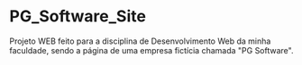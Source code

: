 # PG_Software_Site
Projeto WEB feito para a disciplina de Desenvolvimento Web da minha faculdade, sendo a página de uma empresa fictícia chamada "PG Software".
